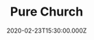 ---
title: "Pure Church"
image: "https://i.imgur.com/MuLYIpM.jpg"
date: "2020-02-23T15:30:00.000Z"
video:
  type: "vimeo"
  id: 393314185
speaker:
  name: "Bart Wilkins"
  permalink: "bart-wilkins"
series: "pure"
---